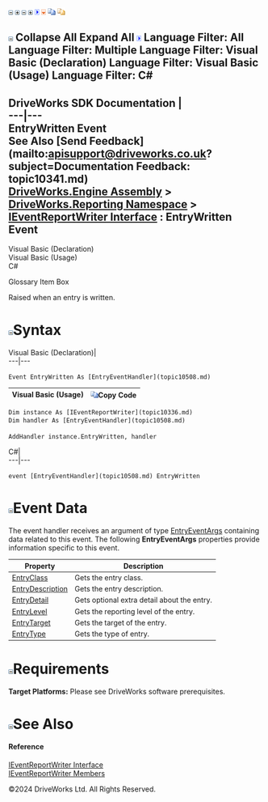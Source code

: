 ![](dotnetimages/collapse.gif) ![](dotnetimages/expand.gif) ![](dotnetimages/collapse.gif) ![](dotnetimages/expand.gif) ![](dotnetimages/drpdown.gif) ![](dotnetimages/drpdown_orange.gif) ![](dotnetimages/copycode.gif) ![](dotnetimages/copycodeHighlight.gif)

![](dotnetimages/collapse.gif) Collapse All Expand All ![](dotnetimages/drpdown.gif) Language Filter: All  Language Filter: Multiple  Language Filter: Visual Basic (Declaration) Language Filter: Visual Basic (Usage) Language Filter: C#  
---  
DriveWorks SDK Documentation  |   
---|---  
EntryWritten Event   
See Also [Send Feedback](mailto:apisupport@driveworks.co.uk?subject=Documentation Feedback: topic10341.md)  
[DriveWorks.Engine Assembly](topic2156.md) > [DriveWorks.Reporting Namespace](topic10334.md) > [IEventReportWriter Interface](topic10336.md) : EntryWritten Event  
---  
  
Visual Basic (Declaration)    
Visual Basic (Usage)    
C# 

Glossary Item Box

Raised when an entry is written. 

# ![](dotnetimages/collapse.gif)Syntax

Visual Basic (Declaration)|   
---|---  
      
    
    Event EntryWritten As [EntryEventHandler](topic10508.md)  
  
Visual Basic (Usage)| ![](dotnetimages/copycode.gif)Copy Code  
---|---  
      
    
    Dim instance As [IEventReportWriter](topic10336.md)
    Dim handler As [EntryEventHandler](topic10508.md)
     
    AddHandler instance.EntryWritten, handler  
  
C#|   
---|---  
      
    
    event [EntryEventHandler](topic10508.md) EntryWritten  
  
# ![](dotnetimages/collapse.gif)Event Data

The event handler receives an argument of type [EntryEventArgs](topic10379.md) containing data related to this event. The following **EntryEventArgs** properties provide information specific to this event.

Property| Description  
---|---  
[EntryClass](topic10386.md)| Gets the entry class.   
[EntryDescription](topic10387.md)| Gets the entry description.   
[EntryDetail](topic10388.md)| Gets optional extra detail about the entry.   
[EntryLevel](topic10389.md)| Gets the reporting level of the entry.   
[EntryTarget](topic10390.md)| Gets the target of the entry.   
[EntryType](topic10391.md)| Gets the type of entry.   
  
# ![](dotnetimages/collapse.gif)Requirements

**Target Platforms:** Please see DriveWorks software prerequisites.

# ![](dotnetimages/collapse.gif)See Also

#### Reference

[IEventReportWriter Interface](topic10336.md)   
[IEventReportWriter Members](topic10337.md)

©2024 DriveWorks Ltd. All Rights Reserved.
